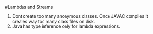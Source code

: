 #Lambdas and Streams

1. Dont create too many anonymous classes. Once JAVAC compiles it creates way too many class files on disk.
2. Java has type inference only for lambda expressions.
